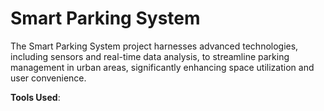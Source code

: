 # Smart Parking System 

The Smart Parking System project harnesses advanced technologies, including sensors and real-time data analysis, to streamline parking management in urban areas, significantly enhancing space utilization and user convenience.

**Tools Used**: 
